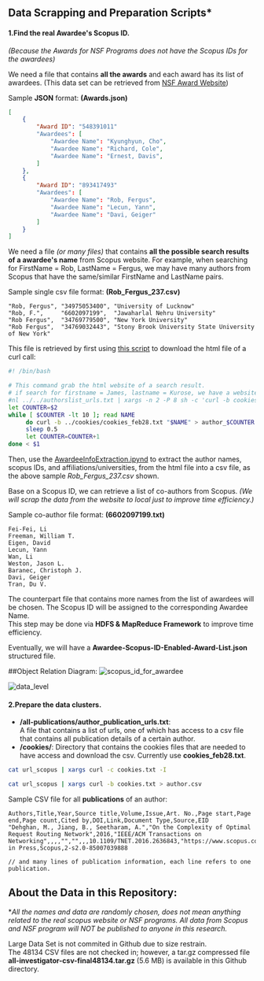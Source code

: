 ## Data Scrapping and Preparation Scripts*

#### 1.Find the real Awardee's Scopus ID.
*(Because the Awards for NSF Programs does not have the Scopus IDs for the awardees)*   

We need a file that contains **all the awards** and each award has its list of awardees. (This data set can be retrieved from [NSF Award Website][NSF])
  
Sample **JSON** format: **(Awards.json)**  
```json
[
    {
        "Award ID": "548391011"
        "Awardees": [
            "Awardee Name": "Kyunghyun, Cho",
            "Awardee Name": "Richard, Cole",
            "Awardee Name": "Ernest, Davis",
        ]
    },
    {
        "Award ID": "893417493"
        "Awardees": [
            "Awardee Name": "Rob, Fergus",
            "Awardee Name": "Lecun, Yann",
            "Awardee Name": "Davi, Geiger"
        ]
    }
]
```

We need a file *(or many files)* that contains **all the possible search results of a awardee's name** from Scopus website. For example, when searching for FirstName = Rob, LastName = Fergus, we may have many authors from Scopus that have the same/similar FirstName and LastName pairs.  

Sample single csv file format: **(Rob_Fergus_237.csv)**
```text
"Rob, Fergus", "34975053400", "University of Lucknow"
"Rob, F.",     "6602097199",  "Jawaharlal Nehru University"
"Rob Fergus",  "34769779500", "New York University"
"Rob Fergus",  "34769032443", "Stony Brook University State University of New York"
```

This file is retrieved by first using [this script][get_authors_html_page] to download the html file of a curl call:
```sh
#! /bin/bash

# This command grab the html website of a search result.
# if search for firstname = James, lastname = Kurose, we have a website specifically for all possible James Kurose
#nl ../../authorslist_urls.txt | xargs -n 2 -P 8 sh -c 'curl -b cookies_feb28.txt "$1" > author-$0.html'
let COUNTER=$2
while [ $COUNTER -lt 10 ]; read NAME
     do curl -b ../cookies/cookies_feb28.txt "$NAME" > author_$COUNTER.html
     sleep 0.5
     let COUNTER=COUNTER+1
done < $1
```

Then, use the [AwardeeInfoExtraction.ipynd][htmltocsv] to extract the author names, scopus IDs, and affiliations/universities, from the html file into a csv file, as the above sample *Rob_Fergus_237.csv* shown. 

Base on a Scopus ID, we can retrieve a list of co-authors from Scopus. *(We will scrap the data from the website to local just to improve time efficiency.)*  

Sample co-author file format: **(6602097199.txt)**
```text
Fei-Fei, Li
Freeman, William T.
Eigen, David
Lecun, Yann
Wan, Li
Weston, Jason L.
Baranec, Christoph J.
Davi, Geiger
Tran, Du V.
```

The counterpart file that contains more names from the list of awardees will be chosen. The Scopus ID will be assigned to the corresponding Awardee Name.  
This step may be done via **HDFS & MapReduce Framework** to improve time efficiency.

Eventually, we will have a **Awardee-Scopus-ID-Enabled-Award-List.json** structured file.

##Object Relation Diagram:
![scopus_id_for_awardee](https://github.com/lizichen/collaboration_networks/blob/master/Data_Scrapping_And_PreProcess/Report_and_Logs/Find_Real_Scopus_ID.jpg "Diagram to show how to get the real Scopus ID for an awardee")

![data_level](https://github.com/lizichen/collaboration_networks/blob/master/Data_Scrapping_And_PreProcess/Report_and_Logs/DataLevel.jpg "Diagram to show how to get the real Scopus ID for an awardee")



#### 2.Prepare the data clusters.  

- **/all-publications/author_publication_urls.txt**:   
  A file that contains a list of urls, one of which has access to a csv file that contains all publication details of a certain author.
- **/cookies/**: Directory that contains the cookies files that are needed to have access and download the csv. Currently use **cookies_feb28.txt**. 

```sh
cat url_scopus | xargs curl -c cookies.txt -I
```

```sh
cat url_scopus | xargs curl -b cookies.txt > author.csv
```

Sample CSV file for all **publications** of an author:
```text
Authors,Title,Year,Source title,Volume,Issue,Art. No.,Page start,Page end,Page count,Cited by,DOI,Link,Document Type,Source,EID
"Dehghan, M., Jiang, B., Seetharam, A.","On the Complexity of Optimal Request Routing Network",2016,"IEEE/ACM Transactions on Networking",,,,"","",,,10.1109/TNET.2016.2636843,"https://www.scopus.com/SampleLink.html",Article in Press,Scopus,2-s2.0-85007039888

// and many lines of publication information, each line refers to one publication.
```

## About the Data in this Repository:

**All the names and data are randomly chosen, does not mean anything related to the real scopus website or NSF programs. All data from Scopus and NSF program will NOT be published to anyone in this research.*

Large Data Set is not commited in Github due to size restrain.  
The 48134 CSV files are not checked in; however, a tar.gz compressed file **all-investigator-csv-final48134.tar.gz** (5.6 MB) is available in this Github directory.

[NSF]:https://www.research.gov/common/webapi/awardapisearch-v1.htm
[get_authors_html_page]:https://github.com/lizichen/collaboration_networks/blob/master/Data_Scrapping_And_PreProcess/all-authors-html/get_authors_html_page.sh
[htmltocsv]:https://github.com/lizichen/collaboration_networks/blob/master/Data_Scrapping_And_PreProcess/AwardeeInfoExtraction.ipynb
